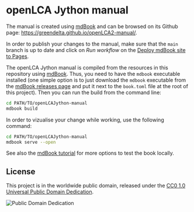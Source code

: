 # openLCA Jython manual

The manual is created using [mdBook](https://rust-lang.github.io/mdBook/index.html) and can be
browsed on its Github page: https://greendelta.github.io/openLCA2-manual/.

In order to publish your changes to the manual, make sure that the `main` branch is up to date and
click on _Run workflow_ on the
[Deploy mdBook site to Pages](https://github.com/GreenDelta/openLCAJython-manual/actions/workflows/mdbook.yml).

The openLCA Jython manual is compiled from the resources in this repository using
[mdBook](https://github.com/rust-lang/mdBook). Thus, you need to have the `mdbook` executable
installed (one simple option is to just download the `mdbook` executable from the
[mdBook releases page](https://github.com/rust-lang/mdBook/releases) and put it next to the
`book.toml` file at the root of this project). Then you can run the build from the command line:

```bash
cd PATH/TO/openLCAJython-manual
mdbook build
```

In order to vizualise your change while working, use the following command:

```bash
cd PATH/TO/openLCAJython-manual
mdbook serve --open
```

See also the [mdBook tutorial](https://rust-lang.github.io/mdBook/index.html) for more options to
test the book locally.

## License

This project is in the worldwide public domain, released under the
[CC0 1.0 Universal Public Domain Dedication](https://creativecommons.org/publicdomain/zero/1.0/).

![Public Domain Dedication](https://licensebuttons.net/p/zero/1.0/88x31.png)
